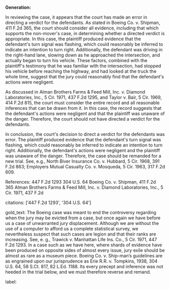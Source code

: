 **Generation:**

 <answer>
In reviewing the case, it appears that the court has made an error in directing a verdict for the defendants. As stated in Boeing Co. v. Shipman, 411 F.2d 365, the court should consider all evidence, including that which supports the non-mover's case, in determining whether a directed verdict is appropriate. In this case, the plaintiff produced evidence that the defendant's turn signal was flashing, which could reasonably be inferred to indicate an intention to turn right. Additionally, the defendant was driving in the right-hand lane, slowing down as he approached the intersection, and actually began to turn his vehicle. These factors, combined with the plaintiff's testimony that he was familiar with the intersection, had stopped his vehicle before reaching the highway, and had looked at the truck the whole time, suggest that the jury could reasonably find that the defendant's actions were negligent.

As discussed in Alman Brothers Farms & Feed Mill, Inc. v. Diamond Laboratories, Inc., 5 Cir. 1971, 437 F.2d 1295, and Taylor v. Bair, 5 Cir. 1969, 414 F.2d 815, the court must consider the entire record and all reasonable inferences that can be drawn from it. In this case, the record suggests that the defendant's actions were negligent and that the plaintiff was unaware of the danger. Therefore, the court should not have directed a verdict for the defendants.

In conclusion, the court's decision to direct a verdict for the defendants was error. The plaintiff produced evidence that the defendant's turn signal was flashing, which could reasonably be inferred to indicate an intention to turn right. Additionally, the defendant's actions were negligent and the plaintiff was unaware of the danger. Therefore, the case should be remanded for a new trial. See, e.g., North Biver Insurance Co. v. Hubbard, 5 Cir. 1968, 391 F.2d 863; Employers Mutual Casualty Co. v. Mosqueda, 5 Cir. 1963, 317 F.2d 609.

References:
447 F.2d 1293
304 U.S. 64
Boeing Co. v. Shipman, 411 F.2d 365
Alman Brothers Farms & Feed Mill, Inc. v. Diamond Laboratories, Inc., 5 Cir. 1971, 437 F.2d 

citations: ['447 F.2d 1293', '304 U.S. 64']

gold_text: The Boeing case was meant to end the controversy regarding when the jury may be evicted from a case, but once again we have before us a case of unwarranted jury displacement. Although we are without the use of a computer to afford us a complete statistical survey, we nevertheless suspect that such cases are legion and that their ranks are increasing. See, e. g., Trawick v. Manhattan Life Ins. Co., 5 Cir. 1971, 447 F.2d 1293. In a case such as we have here, where shards of evidence have been produced on opposite sides of almost every issue, jury exile should be almost as rare as a museum piece. Boeing Co. v. Ship-man’s guidelines are as engrained upon our jurisprudence as Erie R.R. v. Tompkins, 1938, 304 U.S. 64, 58 S.Ct. 817, 82 L.Ed. 1188. Its every precept and inference was not heeded in the trial below, and we must therefore reverse and remand.

label: 
